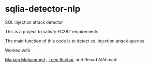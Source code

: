 # sqlia-detector-nlp
SQL injection attack detector

This is a project to satisfy FC382 requirements 

The main function of this code is to detect sql injection attack queries 

Worked with 

[Mariam Mohammed](github.com/MariamNasr-github) , [Leen Bachar](https://github.com/lbmaxdl), and Renad AlAhmadi.
